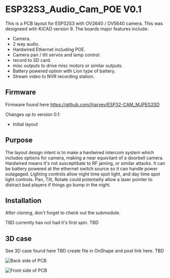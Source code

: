 # ESP32S3_Audio_Cam_POE V0.1

This is a PCB layout for ESP32S3 with OV2640 / OV5640 camera. This was designeed with KiCAD version 9. 
The boards major features include:
* Camera.
* 2 way audio.
* Hardwired Ethernet including POE.
* Camera pan / tilt servos and lamp control.
* record to SD card.
* misc outputs to drive misc motors or similar outputs. 
* Battery powered option with Lion type of battery. 
* Stream video to NVR recording station. 

## Firmware
Firmware found here https://github.com/jharvey/ESP32-CAM_MJPEG2SD


Changes up to version 0.1:
* Initial layout

## Purpose

The layout design intent is to make a hardwired intercom system which includes options for camera, making a near equivilant of a doorbell camera. Hardwired means it's not susceptibale to RF jaming, or similar attacks. It can be battery powered at the ethernet switch source so it can handle power outagaged. Lighting controls allow night time spot light, and day time spot light controls. Pan, Tilt, Rotate could potentailly allow a laser pointer to distract bad players if things go bump in the night. 


## Installation
After cloning, don't forget to check out the submodule. 


TBD currently has not had it's first spin. TBD


## 3D case
See 3D case found here
TBD create file in OnShape and post link here. TBD

![Back side of PCB](/ESP32S3_Audio_Cam_POE_Back.png)

![Front side of PCB](/ESP32S3_Audio_Cam_POE_Front.png)